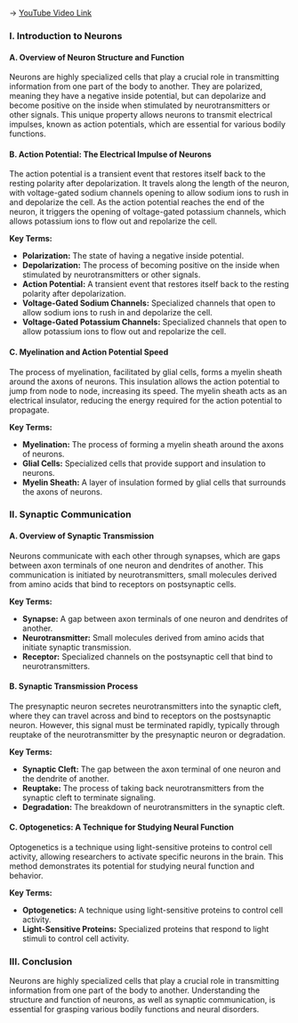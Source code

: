 -> [YouTube Video Link](https://www.youtube.com/watch?v=7afYLl70cO0&list=PLUl4u3cNGP63LmSVIVzy584-ZbjbJ-Y63&index=22&pp=iAQB)

### I. Introduction to Neurons
#### A. Overview of Neuron Structure and Function

Neurons are highly specialized cells that play a crucial role in transmitting information from one part of the body to another. They are polarized, meaning they have a negative inside potential, but can depolarize and become positive on the inside when stimulated by neurotransmitters or other signals. This unique property allows neurons to transmit electrical impulses, known as action potentials, which are essential for various bodily functions.

#### B. Action Potential: The Electrical Impulse of Neurons

The action potential is a transient event that restores itself back to the resting polarity after depolarization. It travels along the length of the neuron, with voltage-gated sodium channels opening to allow sodium ions to rush in and depolarize the cell. As the action potential reaches the end of the neuron, it triggers the opening of voltage-gated potassium channels, which allows potassium ions to flow out and repolarize the cell.

**Key Terms:**

* **Polarization:** The state of having a negative inside potential.
* **Depolarization:** The process of becoming positive on the inside when stimulated by neurotransmitters or other signals.
* **Action Potential:** A transient event that restores itself back to the resting polarity after depolarization.
* **Voltage-Gated Sodium Channels:** Specialized channels that open to allow sodium ions to rush in and depolarize the cell.
* **Voltage-Gated Potassium Channels:** Specialized channels that open to allow potassium ions to flow out and repolarize the cell.

#### C. Myelination and Action Potential Speed

The process of myelination, facilitated by glial cells, forms a myelin sheath around the axons of neurons. This insulation allows the action potential to jump from node to node, increasing its speed. The myelin sheath acts as an electrical insulator, reducing the energy required for the action potential to propagate.

**Key Terms:**

* **Myelination:** The process of forming a myelin sheath around the axons of neurons.
* **Glial Cells:** Specialized cells that provide support and insulation to neurons.
* **Myelin Sheath:** A layer of insulation formed by glial cells that surrounds the axons of neurons.

### II. Synaptic Communication
#### A. Overview of Synaptic Transmission

Neurons communicate with each other through synapses, which are gaps between axon terminals of one neuron and dendrites of another. This communication is initiated by neurotransmitters, small molecules derived from amino acids that bind to receptors on postsynaptic cells.

**Key Terms:**

* **Synapse:** A gap between axon terminals of one neuron and dendrites of another.
* **Neurotransmitter:** Small molecules derived from amino acids that initiate synaptic transmission.
* **Receptor:** Specialized channels on the postsynaptic cell that bind to neurotransmitters.

#### B. Synaptic Transmission Process

The presynaptic neuron secretes neurotransmitters into the synaptic cleft, where they can travel across and bind to receptors on the postsynaptic neuron. However, this signal must be terminated rapidly, typically through reuptake of the neurotransmitter by the presynaptic neuron or degradation.

**Key Terms:**

* **Synaptic Cleft:** The gap between the axon terminal of one neuron and the dendrite of another.
* **Reuptake:** The process of taking back neurotransmitters from the synaptic cleft to terminate signaling.
* **Degradation:** The breakdown of neurotransmitters in the synaptic cleft.

#### C. Optogenetics: A Technique for Studying Neural Function

Optogenetics is a technique using light-sensitive proteins to control cell activity, allowing researchers to activate specific neurons in the brain. This method demonstrates its potential for studying neural function and behavior.

**Key Terms:**

* **Optogenetics:** A technique using light-sensitive proteins to control cell activity.
* **Light-Sensitive Proteins:** Specialized proteins that respond to light stimuli to control cell activity.

### III. Conclusion
Neurons are highly specialized cells that play a crucial role in transmitting information from one part of the body to another. Understanding the structure and function of neurons, as well as synaptic communication, is essential for grasping various bodily functions and neural disorders.